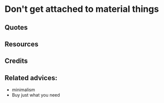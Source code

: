 
# Don't get attached to material things


## Quotes

## Resources

## Credits

## Related advices:

- minimalism
- Buy just what you need


